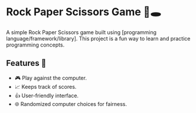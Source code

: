 # Rock Paper Scissors Game 🌈🕳️

A simple Rock Paper Scissors game built using [programming language/framework/library]. This project is a fun way to learn and practice programming concepts.

## Features 🔧

- 🎮 Play against the computer.
- 📈 Keeps track of scores.
- 👍 User-friendly interface.
- 🌐 Randomized computer choices for fairness.
